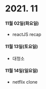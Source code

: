 # 2021. 11

#### 11월 02일(화요일)

- reactJS recap

#### 11월 13일(토요일)

- 대청소

#### 11월 14일(일요일)

- netflix clone
